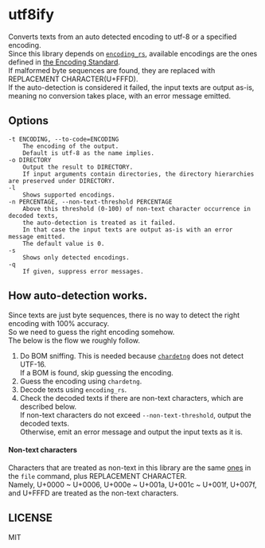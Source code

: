 # utf8ify  

Converts texts from an auto detected encoding to utf-8 or a specified encoding.  
Since this library depends on [`encoding_rs`](https://github.com/hsivonen/encoding_rs), available encodings are the ones defined in [the Encoding Standard](https://encoding.spec.whatwg.org).  
If malformed byte sequences are found, they are replaced with REPLACEMENT CHARACTER(U+FFFD).  
If the auto-detection is considered it failed, the input texts are output as-is, meaning no conversion takes place, with an error message emitted.  


## Options  
```  
-t ENCODING, --to-code=ENCODING  
    The encoding of the output.  
    Default is utf-8 as the name implies.  
-o DIRECTORY  
    Output the result to DIRECTORY.  
    If input arguments contain directories, the directory hierarchies are preserved under DIRECTORY.  
-l  
    Shows supported encodings.  
-n PERCENTAGE, --non-text-threshold PERCENTAGE  
    Above this threshold (0-100) of non-text character occurrence in decoded texts,  
    the auto-detection is treated as it failed.  
    In that case the input texts are output as-is with an error message emitted.  
    The default value is 0.  
-s  
    Shows only detected encodings.  
-q  
    If given, suppress error messages.  
```  

## How auto-detection works.  
Since texts are just byte sequences, there is no way to detect the right encoding with 100% accuracy.  
So we need to guess the right encoding somehow.  
The below is the flow we roughly follow.  

1. Do BOM sniffing. This is needed because [`chardetng`](https://github.com/hsivonen/chardetng) does not detect UTF-16.  
   If a BOM is found, skip guessing the encoding.  
2. Guess the encoding using `chardetng`.  
3. Decode texts using `encoding_rs`.  
4. Check the decoded texts if there are non-text characters, which are described below.  
   If non-text characters do not exceed `--non-text-threshold`, output the decoded texts.  
   Otherwise, emit an error message and output the input texts as it is.  

#### Non-text characters  
Characters that are treated as non-text in this library are the same [ones](https://github.com/file/file/blob/ac3fb1f582ea35c274ad776f26e57785c4cf976f/src/encoding.c#L236) in the `file` command, plus REPLACEMENT CHARACTER.  
Namely, U+0000 ~ U+0006, U+000e ~ U+001a, U+001c ~ U+001f, U+007f, and U+FFFD are treated as the non-text characters.  


## LICENSE  
MIT  

